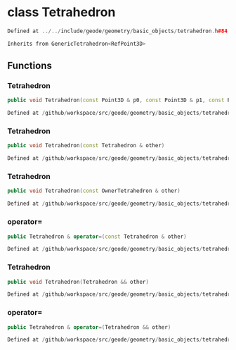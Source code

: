 # class Tetrahedron

```cpp
Defined at ../../include/geode/geometry/basic_objects/tetrahedron.h#84
```

```cpp
Inherits from GenericTetrahedron<RefPoint3D>
```



## Functions

### Tetrahedron

```cpp
public void Tetrahedron(const Point3D & p0, const Point3D & p1, const Point3D & p2, const Point3D & p3)
```

```cpp
Defined at /github/workspace/src/geode/geometry/basic_objects/tetrahedron.cpp#121
```

### Tetrahedron

```cpp
public void Tetrahedron(const Tetrahedron & other)
```

```cpp
Defined at /github/workspace/src/geode/geometry/basic_objects/tetrahedron.cpp#128
```

### Tetrahedron

```cpp
public void Tetrahedron(const OwnerTetrahedron & other)
```

```cpp
Defined at /github/workspace/src/geode/geometry/basic_objects/tetrahedron.cpp#129
```

### operator=

```cpp
public Tetrahedron & operator=(const Tetrahedron & other)
```

```cpp
Defined at /github/workspace/src/geode/geometry/basic_objects/tetrahedron.cpp#136
```

### Tetrahedron

```cpp
public void Tetrahedron(Tetrahedron && other)
```

```cpp
Defined at /github/workspace/src/geode/geometry/basic_objects/tetrahedron.cpp#141
```

### operator=

```cpp
public Tetrahedron & operator=(Tetrahedron && other)
```

```cpp
Defined at /github/workspace/src/geode/geometry/basic_objects/tetrahedron.cpp#142
```



